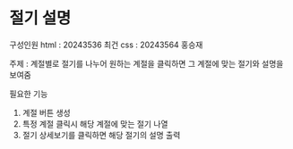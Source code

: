 # 절기 설명

구성인원
html : 20243536 최건
css : 20243564 홍승재

주제 : 계절별로 절기를 나누어 원하는 계절을 클릭하면 그 계절에 맞는 절기와 설명을 보여줌

필요한 기능
1. 계절 버튼 생성
2. 특정 계절 클릭시 해당 계절에 맞는 절기 나열
3. 절기 상세보기를 클릭하면 해당 절기의 설명 출력
